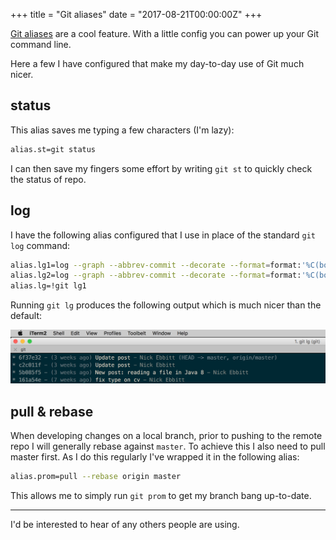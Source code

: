+++
title = "Git aliases"
date = "2017-08-21T00:00:00Z"
+++

[Git aliases](https://git-scm.com/book/en/v2/Git-Basics-Git-Aliases) are a cool feature. With a little config you can power up your Git command line.

Here a few I have configured that make my day-to-day use of Git much nicer.

## status

This alias saves me typing a few characters (I'm lazy):

```bash
alias.st=git status
```

I can then save my fingers some effort by writing `git st` to quickly check the status of repo.

## log

I have the following alias configured that I use in place of the standard `git log` command:

```bash
alias.lg1=log --graph --abbrev-commit --decorate --format=format:'%C(bold blue)%h%C(reset) - %C(bold green)(%ar)%C(reset) %C(white)%s%C(reset) %C(dim white)- %an%C(reset)%C(bold yellow)%d%C(reset)' --all
alias.lg2=log --graph --abbrev-commit --decorate --format=format:'%C(bold blue)%h%C(reset) - %C(bold cyan)%aD%C(reset) %C(bold green)(%ar)%C(reset)%C(bold yellow)%d%C(reset)%n'' %C(white)%s%C(reset) %C(dim white)- %an%C(reset)' --all
alias.lg=!git lg1
```

Running `git lg` produces the following output which is much nicer than the default:

![git lg](git-lg.png)

## pull & rebase

When developing changes on a local branch, prior to pushing to the remote repo I will generally rebase against `master`. To achieve this I also need to pull master first. As I do this regularly I've wrapped it in the following alias:

```bash
alias.prom=pull --rebase origin master
```

This allows me to simply run `git prom` to get my branch bang up-to-date.

---

I'd be interested to hear of any others people are using.
